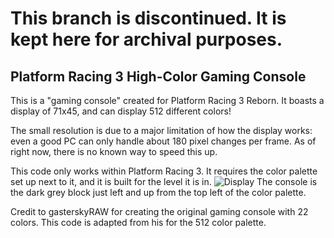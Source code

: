# This branch is discontinued. It is kept here for archival purposes.


## Platform Racing 3 High-Color Gaming Console

This is a "gaming console" created for Platform Racing 3 Reborn. It boasts a display of 71x45, and can display 512 different colors!

The small resolution is due to a major limitation of how the display works: even a good PC can only handle about 180 pixel changes per frame.
As of right now, there is no known way to speed this up.

This code only works within Platform Racing 3. It requires the color palette set up next to it, and it is built for the level it is in.
![Display](https://i.imgur.com/JyNL7mV.png)
The console is the dark grey block just left and up from the top left of the color palette.


Credit to gasterskyRAW for creating the original gaming console with 22 colors. This code is adapted from his for the 512 color palette.

